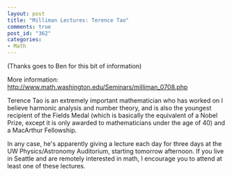 ```yaml
--- 
layout: post
title: "Milliman Lectures: Terence Tao"
comments: true
post_id: "362"
categories:
- Math
---
```

(Thanks goes to Ben for this bit of information)

More information: <a href="http://www.math.washington.edu/Seminars/milliman_0708.php">http://www.math.washington.edu/Seminars/milliman_0708.php</a>

Terence Tao is an extremely important mathematician who has worked on I believe harmonic analysis and number theory, and is also the youngest recipient of the Fields Medal (which is basically the equivalent of a Nobel Prize, except it is only awarded to mathematicians under the age of 40) and a MacArthur Fellowship.

In any case, he's apparently giving a lecture each day for three days at the UW Physics/Astronomy Auditorium, starting tomorrow afternoon.  If you live in Seattle and are remotely interested in math, I encourage you to attend at least one of these lectures.
